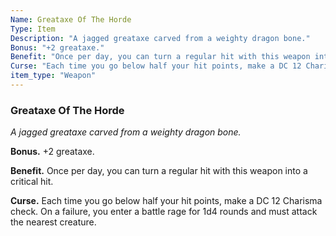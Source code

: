 ```yaml
---
Name: Greataxe Of The Horde
Type: Item
Description: "A jagged greataxe carved from a weighty dragon bone."
Bonus: "+2 greataxe."
Benefit: "Once per day, you can turn a regular hit with this weapon into a critical hit."
Curse: "Each time you go below half your hit points, make a DC 12 Charisma check. On a failure, you enter a battle rage for 1d4 rounds and must attack the nearest creature."
item_type: "Weapon"
---
```


### Greataxe Of The Horde

_A jagged greataxe carved from a weighty dragon bone._

**Bonus.** +2 greataxe.

**Benefit.** Once per day, you can turn a regular hit with this weapon into a critical hit.

**Curse.** Each time you go below half your hit points, make a DC 12 Charisma check. On a failure, you enter a battle rage for 1d4 rounds and must attack the nearest creature.

